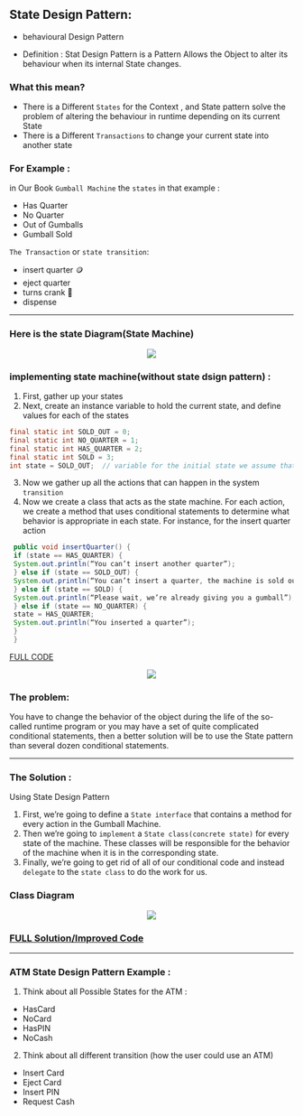 ## State Design Pattern: 

- behavioural Design Pattern

- Definition : Stat Design Pattern is a Pattern Allows the Object to alter its behaviour when its internal State changes.

### What this mean?

- There is a Different  ``States`` for the Context , and State pattern solve the problem of altering the behaviour in runtime depending on its current State
- There is a Different ``Transactions`` to change your current state into another state 

### For Example :

in Our Book  ``Gumball Machine`` the ``states`` in that example : 

- Has Quarter 
- No Quarter
- Out of Gumballs
- Gumball Sold

``The Transaction`` or `` state transition ``:

- insert quarter 🪙
- eject quarter 
- turns crank 🎰
- dispense 
<hr>

### Here is the state Diagram(State Machine)

<div align="center">
<img src="https://www.oreilly.com/api/v2/epubs/0596007124/files/figs/web/394fig02.png.jpg">
</div>

### implementing state machine(without state dsign pattern) : 
1. First, gather up your states
2. Next, create an instance variable to hold the current state, and define values for each of the states

```java
final static int SOLD_OUT = 0;
final static int NO_QUARTER = 1;
final static int HAS_QUARTER = 2;
final static int SOLD = 3;
int state = SOLD_OUT;  // variable for the initial state we assume that the machine sold out until you filled it 
```
3. Now we gather up all the actions that can happen in the system ``transition``
4. Now we create a class that acts as the state machine. For each action, 
we create a method that uses conditional statements to determine 
what behavior is appropriate in each state. For instance, for the insert 
quarter action
```java
 public void insertQuarter() {
 if (state == HAS_QUARTER) {
 System.out.println(“You can’t insert another quarter”);
 } else if (state == SOLD_OUT) {
 System.out.println(“You can’t insert a quarter, the machine is sold out”);
 } else if (state == SOLD) {
 System.out.println(“Please wait, we’re already giving you a gumball”);
 } else if (state == NO_QUARTER) {
 state = HAS_QUARTER;
 System.out.println(“You inserted a quarter”);
 }
 }
```
[FULL CODE](GumballMachine.java)

<div align="center">
<img src="https://miro.medium.com/max/640/0*VxfRUevEgagTYfYd.webp">
</div>

### The problem:
You have to change the behavior of the object during the life of the so-called runtime program or you may have a set of quite complicated conditional statements, then a better solution will be to use the State pattern than several dozen conditional statements.

<hr>

### The Solution :
Using State Design Pattern
1. First, we’re going to define a ``State interface`` that contains a method for every action in the Gumball Machine.
2. Then we’re going to ``implement`` a ``State class(concrete state)`` for every state of the machine. These classes will be responsible for the behavior of the machine when it is in the corresponding state.
3. Finally, we’re going to get rid of all of our conditional code and instead ``delegate`` to the ``state class`` to do the work for us.

### Class Diagram 
<div align="center">
<img src="https://lh5.googleusercontent.com/LhB9ubqmuXkV9M9Jvae0iEWCfaH3C7amgZvNYUhsdfNHg6DDlhpDiKVZOZvpTdaTAdaZHmP4Ho0AIG6U9Qk_YJkDmskSTrx-ZZnZwTTUoViQQaQV0UoU13WKRodReWXbRnshruxPF2L1xQz-QlmScPjzhR285fA405B8JBoGP3Hgz_lquqm0i_oFfBszJQ">
</div>

### [FULL Solution/Improved  Code](gumballstate/)

<hr>

### ATM State Design Pattern Example : 

1. Think about all Possible States for the ATM : 
- HasCard
- NoCard
- HasPIN
- NoCash
2. Think about all different transition (how the user could use an ATM)
- Insert Card
- Eject Card
- Insert PIN
- Request Cash


